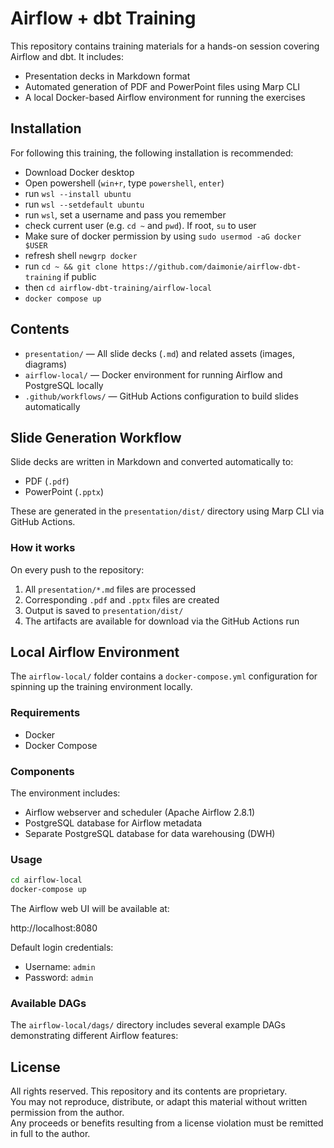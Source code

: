 # Airflow + dbt Training

This repository contains training materials for a hands-on session covering Airflow and dbt. It includes:

- Presentation decks in Markdown format
- Automated generation of PDF and PowerPoint files using Marp CLI
- A local Docker-based Airflow environment for running the exercises

## Installation
For following this training, the following installation is recommended:
- Download Docker desktop
- Open powershell (`win+r`, type `powershell`, `enter`)
- run `wsl --install ubuntu`
- run `wsl --setdefault ubuntu`
- run `wsl`, set a username and pass you remember
- check current user (e.g. `cd ~` and `pwd`). If root, `su` to user
- Make sure of docker permission by using `sudo usermod -aG docker $USER`
- refresh shell `newgrp docker`
- run `cd ~ && git clone https://github.com/daimonie/airflow-dbt-training` if public
- then `cd airflow-dbt-training/airflow-local`
- `docker compose up`
## Contents

- `presentation/` — All slide decks (`.md`) and related assets (images, diagrams)
- `airflow-local/` — Docker environment for running Airflow and PostgreSQL locally
- `.github/workflows/` — GitHub Actions configuration to build slides automatically

## Slide Generation Workflow

Slide decks are written in Markdown and converted automatically to:

- PDF (`.pdf`)
- PowerPoint (`.pptx`)

These are generated in the `presentation/dist/` directory using Marp CLI via GitHub Actions.

### How it works

On every push to the repository:

1. All `presentation/*.md` files are processed
2. Corresponding `.pdf` and `.pptx` files are created
3. Output is saved to `presentation/dist/`
4. The artifacts are available for download via the GitHub Actions run

## Local Airflow Environment

The `airflow-local/` folder contains a `docker-compose.yml` configuration for spinning up the training environment locally.

### Requirements

- Docker
- Docker Compose

### Components

The environment includes:
- Airflow webserver and scheduler (Apache Airflow 2.8.1)
- PostgreSQL database for Airflow metadata
- Separate PostgreSQL database for data warehousing (DWH)

### Usage

```bash
cd airflow-local
docker-compose up
```

The Airflow web UI will be available at:

http://localhost:8080

Default login credentials:
- Username: `admin`
- Password: `admin`

### Available DAGs

The `airflow-local/dags/` directory includes several example DAGs demonstrating different Airflow features:

## License

All rights reserved. This repository and its contents are proprietary.  
You may not reproduce, distribute, or adapt this material without written permission from the author.  
Any proceeds or benefits resulting from a license violation must be remitted in full to the author.
